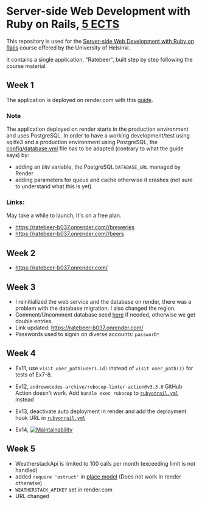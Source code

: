 # Server-side Web Development with Ruby on Rails, [5 ECTS](https://studies.helsinki.fi/courses/course-implementation/otm-7c59477c-a0f6-47ce-9de0-1bc6669a2523/TKT21003)

This repository is used for the [Server-side Web Development with Ruby on Rails](https://github.com/mluukkai/WebPalvelinohjelmointi2023/tree/main?tab=readme-ov-file) course offered by the University of Helsinki.

It contains a single application, "Ratebeer", built step by step following the course material.

## Week 1
The application is deployed on render.com with this [guide](https://render.com/docs/deploy-rails#use-renderyaml-to-deploy).

### Note
The application deployed on render starts in the production environment and uses PostgreSQL. In order to have a working development/test using sqlite3 and a production environment using PostgreSQL, the [config/database.yml](/config/database.yml) file has to be adapted (contrary to what the guide says) by:
  - adding an `ENV` variable, the PostgreSQL `DATABASE_URL` managed by Render
  - adding parameters for queue and cache otherwise it crashes (not sure to understand what this is yet)

### Links:
May take a while to launch, It's on a free plan.
- https://ratebeer-b037.onrender.com//breweries
- https://ratebeer-b037.onrender.com//beers

## Week 2
- https://ratebeer-b037.onrender.com/

## Week 3
- I reinitialized the web service and the database on render, there was a problem with the database migration. I also changed the region.
- Comment/Uncomment database seed [here](/bin/render-build.sh) if needed, otherwise we get double entries.
- Link updated: https://ratebeer-b037.onrender.com/
- Passwords used to signin on diverse accounts: `passworD*`

## Week 4
- Ex11, use `visit user_path(user1.id)` instead of `visit user_path(1)` for tests of Ex7-8.
- Ex12, `andrewmcodes-archive/rubocop-linter-action@v3.3.0` GitHub Action doesn't work. Add `bundle exec rubocop` to [`rubyonrail.yml`](/.github/workflows/rubyonrails.yml) instead
- Ex13, deactivate auto deployment in render and add the deployment hook URL in [`rubyonrail.yml`](/.github/workflows/rubyonrails.yml)

- Ex14, [![Maintainability](https://api.codeclimate.com/v1/badges/b599a0be33fab8a8acc3/maintainability)](https://codeclimate.com/github/sushashi/webdev-rubyonrails/maintainability)

## Week 5

- WeatherstackApi is limited to 100 calls per month (exceeding limit is not handled)
- added `require 'ostruct'` in [place model](/app/models/place.rb) (Does not work in render otherwise)
- `WEATHERSTACK_APIKEY` set in render.com
- URL changed